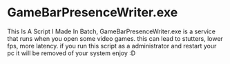 # GameBarPresenceWriter.exe
This Is A Script I Made In Batch, GameBarPresenceWriter.exe is a service that runs when you open some video games. this can lead to stutters, lower fps, more latency. if you run this script as a administrator and restart your pc it will be removed of your system enjoy :D
